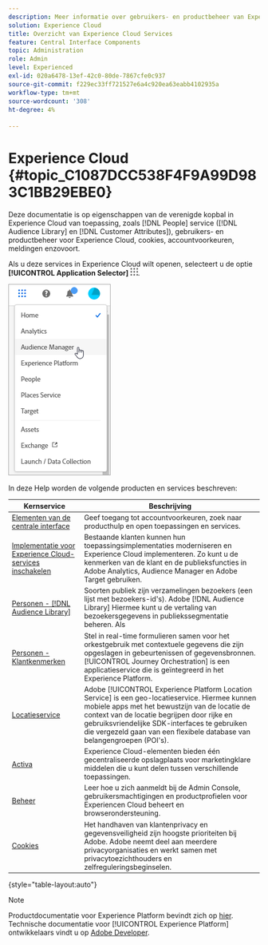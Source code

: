 ```yaml
---
description: Meer informatie over gebruikers- en productbeheer van Experiencen Cloud, Personen (soorten publiek en klantkenmerken), Journey Orchestration, Aanbiedingen, Plaatsen, Experience Platform en Mobiele services.
solution: Experience Cloud
title: Overzicht van Experience Cloud Services
feature: Central Interface Components
topic: Administration
role: Admin
level: Experienced
exl-id: 020a6478-13ef-42c0-80de-7867cfe0c937
source-git-commit: f229ec33ff721527e6a4c920ea63eabb4102935a
workflow-type: tm+mt
source-wordcount: '308'
ht-degree: 4%

---
```


# Experience Cloud {#topic_C1087DCC538F4F9A99D983C1BB29EBE0}

Deze documentatie is op eigenschappen van de verenigde kopbal in Experience Cloud van toepassing, zoals [!DNL People] service ([!DNL Audience Library] en [!DNL Customer Attributes]), gebruikers- en productbeheer voor Experience Cloud, cookies, accountvoorkeuren, meldingen enzovoort.

Als u deze services in Experience Cloud wilt openen, selecteert u de optie **[!UICONTROL Application Selector]**
![Services-kiezer](assets/menu-icon.png).

![Experience Cloud](assets/platform-core-services.png)

In deze Help worden de volgende producten en services beschreven:

| Kernservice | Beschrijving |
|--- |--- |
| [Elementen van de centrale interface](experience-cloud.md) | Geef toegang tot accountvoorkeuren, zoek naar producthulp en open toepassingen en services. |
| [Implementatie voor Experience Cloud-services inschakelen](core-services.md) | Bestaande klanten kunnen hun toepassingsimplementaties moderniseren en Experience Cloud implementeren. Zo kunt u de kenmerken van de klant en de publieksfuncties in Adobe Analytics, Audience Manager en Adobe Target gebruiken. |
| [Personen - [!DNL Audience Library]](audience-library.md) | Soorten publiek zijn verzamelingen bezoekers (een lijst met bezoekers-id&#39;s). Adobe [!DNL Audience Library] Hiermee kunt u de vertaling van bezoekersgegevens in publiekssegmentatie beheren. Als |
| [Personen - Klantkenmerken](attributes.md) | Stel in real-time formulieren samen voor het orkestgebruik met contextuele gegevens die zijn opgeslagen in gebeurtenissen of gegevensbronnen. [!UICONTROL Journey Orchestration] is een applicatieservice die is geïntegreerd in het Experience Platform. |
| [Locatieservice](https://experienceleague.adobe.com/docs/places/using/home.html?lang=nl) | Adobe [!UICONTROL Experience Platform Location Service] is een geo-locatieservice. Hiermee kunnen mobiele apps met het bewustzijn van de locatie de context van de locatie begrijpen door rijke en gebruiksvriendelijke SDK-interfaces te gebruiken die vergezeld gaan van een flexibele database van belangengroepen (POI&#39;s). |
| [Activa](experience-cloud-assets.md) | Experience Cloud-elementen bieden één gecentraliseerde opslagplaats voor marketingklare middelen die u kunt delen tussen verschillende toepassingen. |
| [Beheer](admin-getting-started.md) | Leer hoe u zich aanmeldt bij de Admin Console, gebruikersmachtigingen en productprofielen voor Experiencen Cloud beheert en browserondersteuning. |
| [Cookies](cookies-privacy.md) | Het handhaven van klantenprivacy en gegevensveiligheid zijn hoogste prioriteiten bij Adobe. Adobe neemt deel aan meerdere privacyorganisaties en werkt samen met privacytoezichthouders en zelfreguleringsbeginselen. |

{style="table-layout:auto"}

>[!NOTE]
>
>Productdocumentatie voor Experience Platform bevindt zich op [hier](https://experienceleague.adobe.com/docs/experience-platform/landing/home.html?lang=en). Technische documentatie voor [!UICONTROL Experience Platform] ontwikkelaars vindt u op [Adobe Developer](https://developer.adobe.com/apis).
